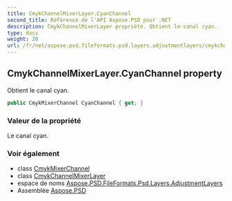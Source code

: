 ```yaml
---
title: CmykChannelMixerLayer.CyanChannel
second_title: Référence de l'API Aspose.PSD pour .NET
description: CmykChannelMixerLayer propriété. Obtient le canal cyan.
type: docs
weight: 20
url: /fr/net/aspose.psd.fileformats.psd.layers.adjustmentlayers/cmykchannelmixerlayer/cyanchannel/
---
```

## CmykChannelMixerLayer.CyanChannel property

Obtient le canal cyan.

```csharp
public CmykMixerChannel CyanChannel { get; }
```

### Valeur de la propriété

Le canal cyan.

### Voir également

* class [CmykMixerChannel](../../cmykmixerchannel/)
* class [CmykChannelMixerLayer](../)
* espace de noms [Aspose.PSD.FileFormats.Psd.Layers.AdjustmentLayers](../../cmykchannelmixerlayer/)
* Assemblée [Aspose.PSD](../../../)


